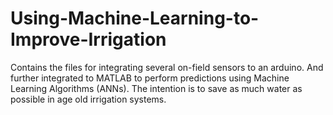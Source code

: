 # Using-Machine-Learning-to-Improve-Irrigation
Contains the files for integrating several on-field sensors to an arduino. And further integrated to MATLAB to perform predictions using Machine Learning Algorithms (ANNs). The intention is to save as much water as possible in age old irrigation systems.
